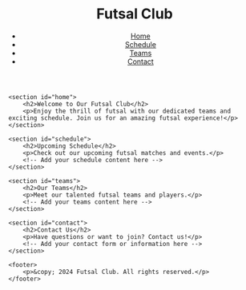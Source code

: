 <!DOCTYPE html>
<html lang="en">

<head>
    <meta charset="UTF-8">
    <meta name="viewport" content="width=device-width, initial-scale=1.0">
    <link rel="stylesheet" href="style.css">
    <title>Futsal Website</title>
</head>

<body>
    <header>
        <h1>Futsal Club</h1>
        <nav>
            <ul>
                <li><a href="#home">Home</a></li>
                <li><a href="#schedule">Schedule</a></li>
                <li><a href="#teams">Teams</a></li>
                <li><a href="#contact">Contact</a></li>
            </ul>
        </nav>
    </header>

    <section id="home">
        <h2>Welcome to Our Futsal Club</h2>
        <p>Enjoy the thrill of futsal with our dedicated teams and exciting schedule. Join us for an amazing futsal experience!</p>
    </section>

    <section id="schedule">
        <h2>Upcoming Schedule</h2>
        <p>Check out our upcoming futsal matches and events.</p>
        <!-- Add your schedule content here -->
    </section>

    <section id="teams">
        <h2>Our Teams</h2>
        <p>Meet our talented futsal teams and players.</p>
        <!-- Add your teams content here -->
    </section>

    <section id="contact">
        <h2>Contact Us</h2>
        <p>Have questions or want to join? Contact us!</p>
        <!-- Add your contact form or information here -->
    </section>

    <footer>
        <p>&copy; 2024 Futsal Club. All rights reserved.</p>
    </footer>
</body>

</html>
